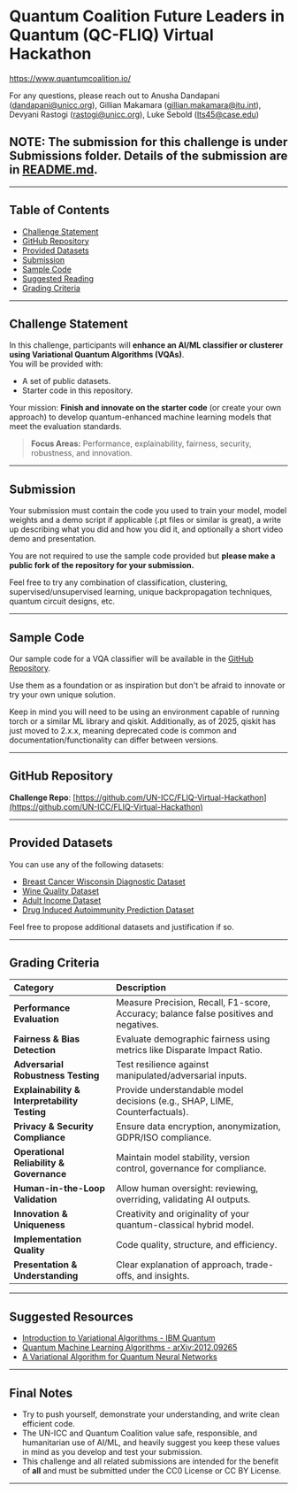 # Quantum Coalition Future Leaders in Quantum (QC-FLIQ) Virtual Hackathon

https://www.quantumcoalition.io/

For any questions, please reach out to Anusha Dandapani (dandapani@unicc.org), Gillian Makamara (gillian.makamara@itu.int), Devyani Rastogi (rastogi@unicc.org), Luke Sebold (lts45@case.edu)

## NOTE: The submission for this challenge is under Submissions folder. Details of the submission are in [README.md](submissions/README.md).

---

## Table of Contents
- [Challenge Statement](#challenge-statement)
- [GitHub Repository](#github-repository)
- [Provided Datasets](#provided-datasets)
- [Submission](#submission)
- [Sample Code](#sample-code)
- [Suggested Reading](#suggested-reading)
- [Grading Criteria](#grading-criteria)

---

## Challenge Statement

In this challenge, participants will **enhance an AI/ML classifier or clusterer using Variational Quantum Algorithms (VQAs)**.  
You will be provided with:
- A set of public datasets.
- Starter code in this repository.

Your mission: **Finish and innovate on the starter code** (or create your own approach) to develop quantum-enhanced machine learning models that meet the evaluation standards.

> **Focus Areas:** Performance, explainability, fairness, security, robustness, and innovation.

---

## Submission

Your submission must contain the code you used to train your model, model weights and a demo script if applicable (.pt files or similar is great), a write up describing what you did and how you did it, and optionally a short video demo and presentation.

You are not required to use the sample code provided but **please make a public fork of the repository for your submission.**

Feel free to try any combination of classification, clustering, supervised/unsupervised learning, unique backpropagation techniques, quantum circuit designs, etc.

---

## Sample Code

Our sample code for a VQA classifier will be available in the [GitHub Repository](https://github.com/UN-ICC/FLIQ-Virtual-Hackathon).  

Use them as a foundation or as inspiration but don't be afraid to innovate or try your own unique solution.

Keep in mind you will need to be using an environment capable of running torch or a similar ML library and qiskit. Additionally, as of 2025, qiskit has just moved to 2.x.x, meaning deprecated code is common and documentation/functionality can differ between versions.

---

## GitHub Repository

**Challenge Repo**: [https://github.com/UN-ICC/FLIQ-Virtual-Hackathon](https://github.com/UN-ICC/FLIQ-Virtual-Hackathon)

---

## Provided Datasets

You can use any of the following datasets:
- [Breast Cancer Wisconsin Diagnostic Dataset](https://archive.ics.uci.edu/dataset/17/breast+cancer+wisconsin+diagnostic)
- [Wine Quality Dataset](https://archive.ics.uci.edu/dataset/186/wine+quality)
- [Adult Income Dataset](https://archive.ics.uci.edu/dataset/2/adult)
- [Drug Induced Autoimmunity Prediction Dataset](https://archive.ics.uci.edu/dataset/1104/drug_induced_autoimmunity_prediction)

Feel free to propose additional datasets and justification if so.

---

## Grading Criteria

| Category | Description |
|:---------|:------------|
| **Performance Evaluation** | Measure Precision, Recall, F1-score, Accuracy; balance false positives and negatives. |
| **Fairness & Bias Detection** | Evaluate demographic fairness using metrics like Disparate Impact Ratio. |
| **Adversarial Robustness Testing** | Test resilience against manipulated/adversarial inputs. |
| **Explainability & Interpretability Testing** | Provide understandable model decisions (e.g., SHAP, LIME, Counterfactuals). |
| **Privacy & Security Compliance** | Ensure data encryption, anonymization, GDPR/ISO compliance. |
| **Operational Reliability & Governance** | Maintain model stability, version control, governance for compliance. |
| **Human-in-the-Loop Validation** | Allow human oversight: reviewing, overriding, validating AI outputs. |
| **Innovation & Uniqueness** | Creativity and originality of your quantum-classical hybrid model. |
| **Implementation Quality** | Code quality, structure, and efficiency. |
| **Presentation & Understanding** | Clear explanation of approach, trade-offs, and insights. |

---

## Suggested Resources

- [Introduction to Variational Algorithms - IBM Quantum](https://learning.quantum.ibm.com/course/variational-algorithm-design/variational-algorithms)
- [Quantum Machine Learning Algorithms - arXiv:2012.09265](https://arxiv.org/abs/2012.09265)
- [A Variational Algorithm for Quantum Neural Networks](https://link.springer.com/chapter/10.1007/978-3-030-50433-5_45)

---

## Final Notes

- Try to push yourself, demonstrate your understanding, and write clean efficient code. 
- The UN-ICC and Quantum Coalition value safe, responsible, and humanitarian use of AI/ML, and heavily suggest you keep these values in mind as you develop and test your submission. 
- This challenge and all related submissions are intended for the benefit of **all** and must be submitted under the CC0 License or CC BY License. 

---
